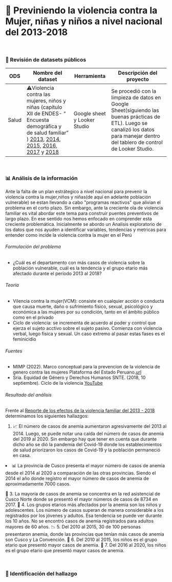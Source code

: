 # 👩 Previniendo la violencia contra la Mujer, niñas y niños a nivel nacional del 2013-2018

<br>

### 📂 Revisión de datasets públicos

ODS | Nombre del dataset | Herramienta | Descripción del proyecto
---|---|---|---
Salud| ⚠️Violencia contra las mujeres, niños y niñas (capítulo XII de ENDES- “ Encuesta demográfica y de salud familiar” ) [2013](https://www.datosabiertos.gob.pe/dataset/violencia-contra-las-mujeres-ni%C3%B1os-y-ni%C3%B1as-capitulo-xii-encuesta-demogr%C3%A1fica-y-de-salud-7), [2014](https://www.datosabiertos.gob.pe/dataset/violencia-contra-las-mujeres-ni%C3%B1os-y-ni%C3%B1as-capitulo-xii-encuesta-demogr%C3%A1fica-y-de-salud-5), [2015](https://www.datosabiertos.gob.pe/dataset/violencia-contra-las-mujeres-ni%C3%B1os-y-ni%C3%B1as-capitulo-xii-encuesta-demogr%C3%A1fica-y-de-salud-3), [2016](https://www.datosabiertos.gob.pe/dataset/violencia-contra-las-mujeres-ni%C3%B1os-y-ni%C3%B1as-capitulo-xii-encuesta-demogr%C3%A1fica-y-de-salud-0), [2017](https://www.datosabiertos.gob.pe/dataset/violencia-contra-las-mujeres-ni%C3%B1os-y-ni%C3%B1as-capitulo-xii-encuesta-demogr%C3%A1fica-y-de-salud) y [2018](https://www.datosabiertos.gob.pe/dataset/violencia-contra-las-mujeres-ni%C3%B1os-y-ni%C3%B1as-capitulo-xii-encuesta-demogr%C3%A1fica-y-de-salud-9)| Google sheet y Looker Studio | Se procedió con la limpieza de datos en Google Sheet(siguiendo las buenas prácticas de ETL). Luego se canalizó los datos para manejar dentro del tablero de control de Looker Studio. 

<br>

### 📊 Análisis de la información
Ante la falta de un plan estrátegico a nivel nacional para prevenir la violencia contra la mujer,niños y niñas(de aquí en adelante población vulnerable) se estan llevando a cabo "programas reactivos" que alivian el problema en el corto plazo. Sin embargo, ante la creciente ola de violencia familiar es vital abordar este tema para construir puentes preventivos de largo plazo.
En ese sentido nos hemos enfocado en comprender esta creciente problemática. Inicialmente se abordo un Analisis exploratorio de los datos que nos ayuden a identificar variables, tendencias y metricas para entender como incide la violencia contra la mujer en el Perú  

###### Formulación del problema
- ¿Cuál es el departamento con más casos de violencia sobre la población vulnerable, cuál es la tendencia y el grupo etario más afectado durante el período 2013 al 2018?

###### Teoría
- Vilencia contra la mujer(VCM): consiste en cualquier acción o conducta que causa muerte, daño o sufrimiento físico, sexual, psicológico y económica a las mujeres por su condición, tanto en el ámbito público como en el privado 
- Ciclo de violencia: se incrementa de acuerdo al poder y control que ejerza el sujeto acctivo sobre el sujeto pasivo. Comienza con violencia verbal, luego fisica y sexual. Un caso extremo al pasar estas fases es el feminicidio 

###### Fuentes
- MIMP (2022). Marco conceptual para la prevencion de la violencia de genero contra las mujeres Plataforma del Estado Peruano.[url]( https://www.gob.pe/institucion/mimp/informes-publicaciones/2842546-el-marco-conceptual-para-la-prevencion-de-la-violencia-de-genero-contra-las-mujeres)
- Sria. Equidad de Género y Derechos Humanos SNTE. (2018, 10 septiembre). Ciclo de la violencia [YouTube](https://www.youtube.com/watch?v=pHGD4R4gHK4)

###### Resultado del análisis 
Frente al [Reporte de los efectos de la violencia familiar del 2013 - 2018 ](https://lookerstudio.google.com/reporting/6db874ae-cf89-41d5-b82b-6e1d2ef2ec02) determinamos los siguientes hallazgos:


<ol> 
<li>📈 El número de casos de anemia aumentaron agresivamente del 2013 al 2014. Luego, se puede notar una caída del número de casos de anemia del 2019 al 2020. Sin embargo hay que tener en cuenta que durante dicho año se dió la pandemia del Covid-19 donde los establecimientos de salud priorizaron los casos de Covid-19 y la población permaneció en casa. 
</li>
</ol>
<li>
 📊 La provincia de Cusco presenta el mayor número de casos de anemia desde el 2014 al 2020 a comparación de las otras provincias. Siendo el 2014 el año donde registro el mayor número de casos de anemia de aproximadamente 7000 casos. 
</li>
</ol>




🏥 3.  La mayoría de casos de anemia se concentra en la red asistencial de Cusco Norte donde se presentó el mayor números de casos de 8734 en 2017. 
👶 4. Los grupos etarios más afectados por la anemia son los niños y adolescentes. Los número de casos superan de manera considerable a los registrados por los jóvenes y adultos. Esa tendencia se puede ver durante los 10 años. No se encontró casos de anemia registrados para adultos mayores de 60 años.
📉 5.  Del 2010 al 2015, 30 de 100 personas presentaron anemia, donde las provincias que tenían más casos de anemia son Cusco y La Convención.
👦 6.  Del 2010 al 2015, los niños es el grupo etario que presentó mayor casos de anemia. 
👦 7.  Del 2016 al 2020, los niños es el grupo etario que presentó mayor casos de anemia.




<br>

### 🚩 Identificación del hallazgo
